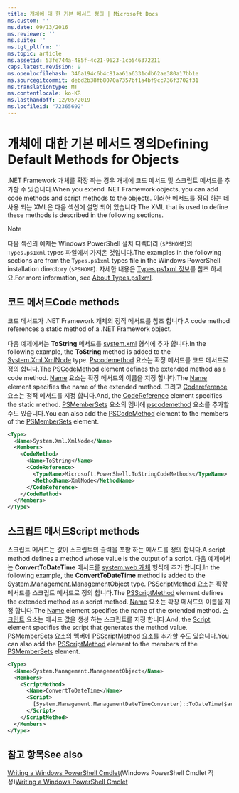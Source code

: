 ```yaml
---
title: 개체에 대 한 기본 메서드 정의 | Microsoft Docs
ms.custom: ''
ms.date: 09/13/2016
ms.reviewer: ''
ms.suite: ''
ms.tgt_pltfrm: ''
ms.topic: article
ms.assetid: 53fe744a-485f-4c21-9623-1cb546372211
caps.latest.revision: 9
ms.openlocfilehash: 346a194c6b4c81aa61a6331cdb62ae380a17bb1e
ms.sourcegitcommit: debd2b38fb8070a7357bf1a4bf9cc736f3702f31
ms.translationtype: MT
ms.contentlocale: ko-KR
ms.lasthandoff: 12/05/2019
ms.locfileid: "72365692"
---
```

# <a name="defining-default-methods-for-objects"></a><span data-ttu-id="13915-102">개체에 대한 기본 메서드 정의</span><span class="sxs-lookup"><span data-stu-id="13915-102">Defining Default Methods for Objects</span></span>

<span data-ttu-id="13915-103">.NET Framework 개체를 확장 하는 경우 개체에 코드 메서드 및 스크립트 메서드를 추가할 수 있습니다.</span><span class="sxs-lookup"><span data-stu-id="13915-103">When you extend .NET Framework objects, you can add code methods and script methods to the objects.</span></span>
<span data-ttu-id="13915-104">이러한 메서드를 정의 하는 데 사용 되는 XML은 다음 섹션에 설명 되어 있습니다.</span><span class="sxs-lookup"><span data-stu-id="13915-104">The XML that is used to define these methods is described in the following sections.</span></span>

> [!NOTE]
> <span data-ttu-id="13915-105">다음 섹션의 예제는 Windows PowerShell 설치 디렉터리 (`$PSHOME`)의 `Types.ps1xml` types 파일에서 가져온 것입니다.</span><span class="sxs-lookup"><span data-stu-id="13915-105">The examples in the following sections are from the `Types.ps1xml` types file in the Windows PowerShell installation directory (`$PSHOME`).</span></span> <span data-ttu-id="13915-106">자세한 내용은 [Types.ps1xml 정보](/powershell/module/microsoft.powershell.core/about/about_types.ps1xml)를 참조 하세요.</span><span class="sxs-lookup"><span data-stu-id="13915-106">For more information, see [About Types.ps1xml](/powershell/module/microsoft.powershell.core/about/about_types.ps1xml).</span></span>

## <a name="code-methods"></a><span data-ttu-id="13915-107">코드 메서드</span><span class="sxs-lookup"><span data-stu-id="13915-107">Code methods</span></span>

<span data-ttu-id="13915-108">코드 메서드가 .NET Framework 개체의 정적 메서드를 참조 합니다.</span><span class="sxs-lookup"><span data-stu-id="13915-108">A code method references a static method of a .NET Framework object.</span></span>

<span data-ttu-id="13915-109">다음 예제에서는 **ToString** 메서드를 [system.xml](/dotnet/api/System.Xml.XmlNode) 형식에 추가 합니다.</span><span class="sxs-lookup"><span data-stu-id="13915-109">In the following example, the **ToString** method is added to the [System.Xml.XmlNode](/dotnet/api/System.Xml.XmlNode) type.</span></span> <span data-ttu-id="13915-110">[Pscodemethod](/dotnet/api/system.management.automation.pscodemethod) 요소는 확장 메서드를 코드 메서드로 정의 합니다.</span><span class="sxs-lookup"><span data-stu-id="13915-110">The [PSCodeMethod](/dotnet/api/system.management.automation.pscodemethod) element defines the extended method as a code method.</span></span> <span data-ttu-id="13915-111">[Name](/dotnet/api/system.management.automation.psmemberinfo.name?view=pscore-6.2.0#System_Management_Automation_PSMemberInfo_Name) 요소는 확장 메서드의 이름을 지정 합니다.</span><span class="sxs-lookup"><span data-stu-id="13915-111">The [Name](/dotnet/api/system.management.automation.psmemberinfo.name?view=pscore-6.2.0#System_Management_Automation_PSMemberInfo_Name) element specifies the name of the extended method.</span></span> <span data-ttu-id="13915-112">그리고 [Codereference](/dotnet/api/system.management.automation.pscodemethod.codereference?view=pscore-6.2.0#System_Management_Automation_PSCodeMethod_CodeReference) 요소는 정적 메서드를 지정 합니다.</span><span class="sxs-lookup"><span data-stu-id="13915-112">And, the [CodeReference](/dotnet/api/system.management.automation.pscodemethod.codereference?view=pscore-6.2.0#System_Management_Automation_PSCodeMethod_CodeReference) element specifies the static method.</span></span> <span data-ttu-id="13915-113">[PSMemberSets](/dotnet/api/system.management.automation.psmemberset?view=pscore-6.2.0) 요소의 멤버에 [pscodemethod](/dotnet/api/system.management.automation.pscodemethod) 요소를 추가할 수도 있습니다.</span><span class="sxs-lookup"><span data-stu-id="13915-113">You can also add the [PSCodeMethod](/dotnet/api/system.management.automation.pscodemethod) element to the members of the [PSMemberSets](/dotnet/api/system.management.automation.psmemberset?view=pscore-6.2.0) element.</span></span>

```xml
<Type>
  <Name>System.Xml.XmlNode</Name>
  <Members>
    <CodeMethod>
      <Name>ToString</Name>
      <CodeReference>
        <TypeName>Microsoft.PowerShell.ToStringCodeMethods</TypeName>
        <MethodName>XmlNode</MethodName>
      </CodeReference>
    </CodeMethod>
  </Members>
</Type>
```

## <a name="script-methods"></a><span data-ttu-id="13915-114">스크립트 메서드</span><span class="sxs-lookup"><span data-stu-id="13915-114">Script methods</span></span>

<span data-ttu-id="13915-115">스크립트 메서드는 값이 스크립트의 출력을 포함 하는 메서드를 정의 합니다.</span><span class="sxs-lookup"><span data-stu-id="13915-115">A script method defines a method whose value is the output of a script.</span></span> <span data-ttu-id="13915-116">다음 예제에서는 **ConvertToDateTime** 메서드를 [system.web 개체](/dotnet/api/System.Management.ManagementObject) 형식에 추가 합니다.</span><span class="sxs-lookup"><span data-stu-id="13915-116">In the following example, the **ConvertToDateTime** method is added to the [System.Management.ManagementObject](/dotnet/api/System.Management.ManagementObject) type.</span></span> <span data-ttu-id="13915-117">[PSScriptMethod](/dotnet/api/system.management.automation.psscriptmethod?view=pscore-6.2.0) 요소는 확장 메서드를 스크립트 메서드로 정의 합니다.</span><span class="sxs-lookup"><span data-stu-id="13915-117">The [PSScriptMethod](/dotnet/api/system.management.automation.psscriptmethod?view=pscore-6.2.0) element defines the extended method as a script method.</span></span> <span data-ttu-id="13915-118">[Name](/dotnet/api/system.management.automation.psmemberinfo.name?view=pscore-6.2.0#System_Management_Automation_PSMemberInfo_Name) 요소는 확장 메서드의 이름을 지정 합니다.</span><span class="sxs-lookup"><span data-stu-id="13915-118">The [Name](/dotnet/api/system.management.automation.psmemberinfo.name?view=pscore-6.2.0#System_Management_Automation_PSMemberInfo_Name) element specifies the name of the extended method.</span></span> <span data-ttu-id="13915-119">[스크립트](/dotnet/api/system.management.automation.psscriptmethod.script?view=pscore-6.2.0#System_Management_Automation_PSScriptMethod_Script) 요소는 메서드 값을 생성 하는 스크립트를 지정 합니다.</span><span class="sxs-lookup"><span data-stu-id="13915-119">And, the [Script](/dotnet/api/system.management.automation.psscriptmethod.script?view=pscore-6.2.0#System_Management_Automation_PSScriptMethod_Script) element specifies the script that generates the method value.</span></span> <span data-ttu-id="13915-120">[PSMemberSets](/dotnet/api/system.management.automation.psmemberset?view=pscore-6.2.0) 요소의 멤버에 [PSScriptMethod](/dotnet/api/system.management.automation.psscriptmethod?view=pscore-6.2.0) 요소를 추가할 수도 있습니다.</span><span class="sxs-lookup"><span data-stu-id="13915-120">You can also add the [PSScriptMethod](/dotnet/api/system.management.automation.psscriptmethod?view=pscore-6.2.0) element to the members of the [PSMemberSets](/dotnet/api/system.management.automation.psmemberset?view=pscore-6.2.0) element.</span></span>

```xml
<Type>
  <Name>System.Management.ManagementObject</Name>
  <Members>
    <ScriptMethod>
      <Name>ConvertToDateTime</Name>
      <Script>
        [System.Management.ManagementDateTimeConverter]::ToDateTime($args[0])
      </Script>
    </ScriptMethod>
  </Members>
</Type>
```

## <a name="see-also"></a><span data-ttu-id="13915-121">참고 항목</span><span class="sxs-lookup"><span data-stu-id="13915-121">See also</span></span>

<span data-ttu-id="13915-122">[Writing a Windows PowerShell Cmdlet](./writing-a-windows-powershell-cmdlet.md)(Windows PowerShell Cmdlet 작성)</span><span class="sxs-lookup"><span data-stu-id="13915-122">[Writing a Windows PowerShell Cmdlet](./writing-a-windows-powershell-cmdlet.md)</span></span>
